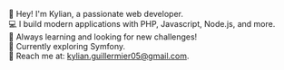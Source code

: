 👋 Hey! I'm Kylian, a passionate web developer.  
💻 I build modern applications with PHP, Javascript, Node.js, and more.  
🚀 Always learning and looking for new challenges!  
🌱 Currently exploring Symfony.  
📧 Reach me at: kylian.guillermier05@gmail.com.
